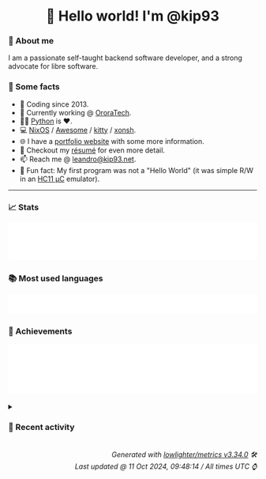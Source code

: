 <!-- README template, populated using this action:
     https://github.com/kip93/kip93/blob/main/.github/workflows/readme.yml. -->

<h1 align="center">👋 Hello world! I'm @kip93</h1> <!-- LOGIN => username -->

### 👤 About me

I am a passionate self-taught backend software developer, and a strong advocate for libre software.


### 💬 Some facts

* 📅 Coding since 2013.
* 💼 Currently working @ [OroraTech](https://ororatech.com/).
* 👨‍💻 [Python](https://github.com/search?q=user%3Akip93&l=python) is ❤️. <!-- LOGIN => username -->
* 💻 [NixOS](https://github.com/NixOS/) /
     [Awesome](https://github.com/awesomeWM/) /
     [kitty](https://github.com/kovidgoyal/kitty/) /
     [xonsh](https://github.com/xonsh/).
* 🌐 I have a [portfolio website](https://kip93.net/) with some more information.
* 📝 Checkout my [résumé](https://kip93.net/resume/) for even more detail.
* 📫 Reach me @ [leandro@kip93.net](mailto:leandro@kip93.net).
* 🎲 Fun fact: My first program was not a "Hello World" (it was simple R/W in an [HC11 µC](https://en.wikipedia.org/wiki/68HC11) emulator).


-----------------------------------------------------------------------------------------------------------------------


### 📈 Stats

![](./stats.svg)


### 📚 Most used languages <!-- by percentage, in decreasing order -->

![](./languages.svg)


### 🏅 Achievements

![](./achievements.svg)


<details> <!-- Last activity -->
<!-- Almost verbatim copy of https://github.com/lowlighter/metrics/blob/latest/source/templates/markdown/partials/activity.ejs, but restructured to be foldable. -->
<summary><h3>📰 Recent activity</h3></summary>

* 💬 Commented on [#10153 git-lfs support](https://github.com/NixOS/nix/issues/10153) from [NixOS/nix](https://github.com/NixOS/nix)
  * *On 10 Oct 2024, 15:11:11*
* 💬 Commented on [#293002 python311Packages.flask-simpleldap: init at 2.0.0](https://github.com/NixOS/nixpkgs/pull/293002) from [NixOS/nixpkgs](https://github.com/NixOS/nixpkgs)
  * *On 8 Oct 2024, 22:53:25*
* 🔍 Reviewed [#293002 python311Packages.flask-simpleldap: init at 2.0.0](https://github.com/NixOS/nixpkgs/pull/293002) in [NixOS/nixpkgs](https://github.com/NixOS/nixpkgs)
  * *On 8 Oct 2024, 22:53:25*
* ➡️ Pushed 1 commit in [kip93/nixpkgs](https://github.com/kip93/nixpkgs) on branch `chore/add-flask-simpleldap`
  * [#34d4a3a](https://github.com/kip93/nixpkgs/commit/34d4a3a) python311Packages.flask-simpleldap: init at 2.0.0
  * *On 8 Oct 2024, 22:53:10*
</details>


<h6 align="right"><em>
    Generated with <a href="https://github.com/lowlighter/metrics/tree/latest/">lowlighter/metrics v3.34.0</a> 🛠️<br> <!-- VERSION => MAJOR.minor.patch -->
    Last updated @ 11 Oct 2024, 09:48:14 / All times UTC ⌚ <!-- meta.generated => DD/MM/YYYY, hh:mm -->
</em></h6>
